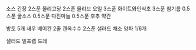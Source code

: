 소스
간장 2스푼
올리고당 2스푼
올리브 오일 3스푼
화이트와인식초 3스푼
참기름 0.5스푼
굴소스 0.5스푼
다진마늘 0.5스푼
후추 약간

방토 5개
새우
베이컨 2줄
캔옥수수 2스푼
샐러드 채소
양파 1/6개

샐러드 밀프렙 드레